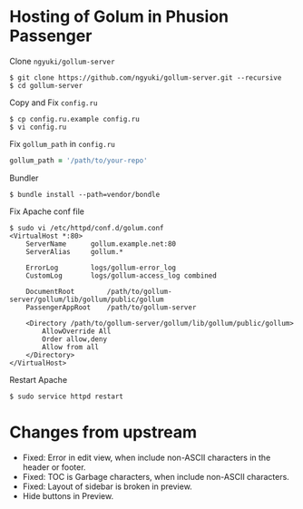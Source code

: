 # Hosting of Golum in Phusion Passenger

Clone `ngyuki/gollum-server`

```console
$ git clone https://github.com/ngyuki/gollum-server.git --recursive
$ cd gollum-server
```

Copy and Fix `config.ru`

```console
$ cp config.ru.example config.ru
$ vi config.ru
```

Fix `gollum_path` in `config.ru`

```ruby
gollum_path = '/path/to/your-repo'
```

Bundler

```console
$ bundle install --path=vendor/bondle
```

Fix Apache conf file

```console
$ sudo vi /etc/httpd/conf.d/golum.conf
<VirtualHost *:80>
	ServerName		gollum.example.net:80
	ServerAlias		gollum.*

	ErrorLog		logs/gollum-error_log
	CustomLog		logs/gollum-access_log combined

	DocumentRoot		/path/to/gollum-server/gollum/lib/gollum/public/gollum
	PassengerAppRoot	/path/to/gollum-server

	<Directory /path/to/gollum-server/gollum/lib/gollum/public/gollum>
		AllowOverride All
		Order allow,deny
		Allow from all
	</Directory>
</VirtualHost>
```

Restart Apache

```console
$ sudo service httpd restart
```

# Changes from upstream

- Fixed: Error in edit view, when include non-ASCII characters in the header or footer.
- Fixed: TOC is Garbage characters, when include non-ASCII characters.
- Fixed: Layout of sidebar is broken in preview.
- Hide buttons in Preview.
